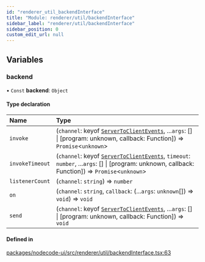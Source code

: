 ```yaml
---
id: "renderer_util_backendInterface"
title: "Module: renderer/util/backendInterface"
sidebar_label: "renderer/util/backendInterface"
sidebar_position: 0
custom_edit_url: null
---
```


## Variables

### backend

• `Const` **backend**: `Object`

#### Type declaration

| Name | Type |
| :------ | :------ |
| `invoke` | (`channel`: keyof [`ServerToClientEvents`](../interfaces/renderer_types_server.ServerToClientEvents.md), ...`args`: [] \| [program: unknown, callback: Function]) => `Promise`<`unknown`\> |
| `invokeTimeout` | (`channel`: keyof [`ServerToClientEvents`](../interfaces/renderer_types_server.ServerToClientEvents.md), `timeout`: `number`, ...`args`: [] \| [program: unknown, callback: Function]) => `Promise`<`unknown`\> |
| `listenerCount` | (`channel`: `string`) => `number` |
| `on` | (`channel`: `string`, `callback`: (...`args`: `unknown`[]) => `void`) => `void` |
| `send` | (`channel`: keyof [`ServerToClientEvents`](../interfaces/renderer_types_server.ServerToClientEvents.md), ...`args`: [] \| [program: unknown, callback: Function]) => `void` |

#### Defined in

[packages/nodecode-ui/src/renderer/util/backendInterface.tsx:63](https://github.com/bischoff-m/nodecode/blob/1978ab5/packages/nodecode-ui/src/renderer/util/backendInterface.tsx#L63)
